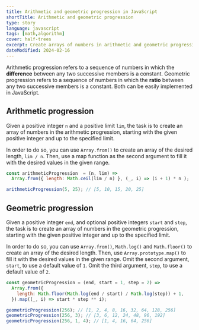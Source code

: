 ```yaml
---
title: Arithmetic and geometric progression in JavaScript
shortTitle: Arithmetic and geometric progression
type: story
language: javascript
tags: [math,algorithm]
cover: half-trees
excerpt: Create arrays of numbers in arithmetic and geometric progression.
dateModified: 2024-02-16
---
```


Arithmetic progression refers to a sequence of numbers in which the **difference** between any two successive members is a constant. Geometric progression refers to a sequence of numbers in which the **ratio** between any two successive members is a constant. Both can be easily implemented in JavaScript.

## Arithmetic progression

Given a positive integer `n` and a positive limit `lim`, the task is to create an array of numbers in the arithmetic progression, starting with the given positive integer and up to the specified limit.

In order to do so, you can use `Array.from()` to create an array of the desired length, `lim / n`. Then, use a map function as the second argument to fill it with the desired values in the given range.

```js
const arithmeticProgression  = (n, lim) =>
  Array.from({ length: Math.ceil(lim / n) }, (_, i) => (i + 1) * n );

arithmeticProgression(5, 25); // [5, 10, 15, 20, 25]
```

## Geometric progression

Given a positive integer `end`, and optional positive integers `start` and `step`, the task is to create an array of numbers in the geometric progression, starting with the given positive integer and up to the specified limit.

In order to do so, you can use `Array.from()`, `Math.log()` and `Math.floor()` to create an array of the desired length. Then, use `Array.prototype.map()` to fill it with the desired values in the given range. Omit the second argument, `start`, to use a default value of `1`. Omit the third argument, `step`, to use a default value of `2`.

```js
const geometricProgression = (end, start = 1, step = 2) =>
  Array.from({
    length: Math.floor(Math.log(end / start) / Math.log(step)) + 1,
  }).map((_, i) => start * step ** i);

geometricProgression(256); // [1, 2, 4, 8, 16, 32, 64, 128, 256]
geometricProgression(256, 3); // [3, 6, 12, 24, 48, 96, 192]
geometricProgression(256, 1, 4); // [1, 4, 16, 64, 256]
```
